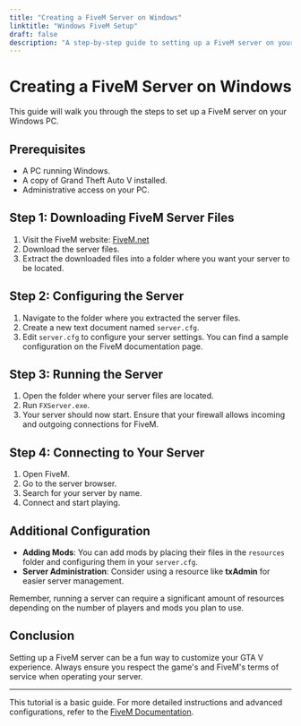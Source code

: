 ```yaml
---
title: "Creating a FiveM Server on Windows"
linktitle: "Windows FiveM Setup"
draft: false
description: "A step-by-step guide to setting up a FiveM server on your Windows PC."
---
```


# Creating a FiveM Server on Windows

This guide will walk you through the steps to set up a FiveM server on your Windows PC.

## Prerequisites

- A PC running Windows.
- A copy of Grand Theft Auto V installed.
- Administrative access on your PC.

## Step 1: Downloading FiveM Server Files

1. Visit the FiveM website: [FiveM.net](https://fivem.net/)
2. Download the server files.
3. Extract the downloaded files into a folder where you want your server to be located.

## Step 2: Configuring the Server

1. Navigate to the folder where you extracted the server files.
2. Create a new text document named `server.cfg`.
3. Edit `server.cfg` to configure your server settings. You can find a sample configuration on the FiveM documentation page.

## Step 3: Running the Server

1. Open the folder where your server files are located.
2. Run `FXServer.exe`.
3. Your server should now start. Ensure that your firewall allows incoming and outgoing connections for FiveM.

## Step 4: Connecting to Your Server

1. Open FiveM.
2. Go to the server browser.
3. Search for your server by name.
4. Connect and start playing.

## Additional Configuration

- **Adding Mods**: You can add mods by placing their files in the `resources` folder and configuring them in your `server.cfg`.
- **Server Administration**: Consider using a resource like **txAdmin** for easier server management.

Remember, running a server can require a significant amount of resources depending on the number of players and mods you plan to use.

## Conclusion

Setting up a FiveM server can be a fun way to customize your GTA V experience. Always ensure you respect the game's and FiveM's terms of service when operating your server.

---

This tutorial is a basic guide. For more detailed instructions and advanced configurations, refer to the [FiveM Documentation](https://docs.fivem.net/).
